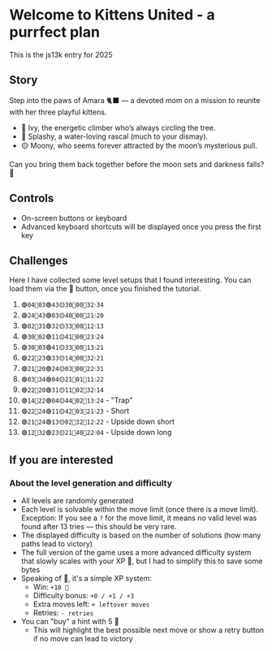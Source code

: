 # Welcome to Kittens United - a purrfect plan
This is the js13k entry for 2025

## Story
Step into the paws of Amara 🐈‍⬛ — a devoted mom on a mission to reunite with her three playful kittens.

- 💚 Ivy, the energetic climber who’s always circling the tree.
- 🔷 Splashy, a water-loving rascal (much to your dismay).
- 🟡 Moony, who seems forever attracted by the moon’s mysterious pull.

Can you bring them back together before the moon sets and darkness falls? 🌙

## Controls
- On-screen buttons or keyboard
- Advanced keyboard shortcuts will be displayed once you press the first key

## Challenges
Here I have collected some level setups that I found interesting. You can load them via the 📂 button, once you finished the tutorial.

1. `🟣04🔵03🟢43🟡30🌙00🌳32💧34`
2. `🟣24🔵43🟢03🟡40🌙00🌳21💧20`
3. `🟣02🔵31🟢32🟡33🌙00🌳12💧13`
4. `🟣30🔵02🟢11🟡41🌙00🌳23💧24`
5. `🟣30🔵03🟢41🟡33🌙00🌳13💧21`
6. `🟣22🔵23🟢33🟡14🌙00🌳32💧21`
7. `🟣21🔵20🟢24🟡03🌙00🌳22💧31`
8. `🟣03🔵34🟢04🟡21🌙01🌳11💧22`
9. `🟣22🔵20🟢31🟡11🌙02🌳32💧14`
10. `🟣14🔵22🟢04🟡44🌙02🌳13💧24` - "Trap"
11. `🟣22🔵24🟢11🟡42🌙03🌳21💧23` - Short
12. `🟣21🔵24🟢13🟡02🌙32🌳12💧22` - Upside down short
13. `🟣12🔵32🟢23🟡21🌙40🌳22💧04` - Upside down long

## If you are interested
### About the level generation and difficulty
- All levels are randomly generated
- Each level is solvable within the move limit (once there is a move limit). Exception: If you see a `?` for the move limit, it means no valid level was found after 13 tries — this should be very rare.
- The displayed difficulty is based on the number of solutions (how many paths lead to victory)
- The full version of the game uses a more advanced difficulty system that slowly scales with your XP 🧶, but I had to simplify this to save some bytes
- Speaking of 🧶, it's a simple XP system:
    - Win: `+10 🧶`
    - Difficulty bonus: `+0 / +1 / +3`
    - Extra moves left: `+ leftover moves`
    - Retries: `- retries`
- You can "buy" a hint with 5 🧶
    - This will highlight the best possible next move or show a retry button if no move can lead to victory
